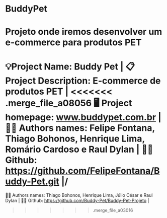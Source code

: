 # BuddyPet
Projeto onde iremos desenvolver um e-commerce para produtos PET
===============================================================
💡Project Name: Buddy Pet | 
📋 Project Description: E-commerce de produtos PET |
<<<<<<< .merge_file_a08056
🖥️ Project homepage: www.buddypet.com.br |
👨‍💻 Authors names: Felipe Fontana, Thiago Bohonos, Henrique Lima, Romário Cardoso e Raul Dylan |
👨‍💻 Github: https://github.com/FelipeFontana/Buddy-Pet.git |/
=======
👨‍💻 Authors names: Thiago Bohonos, Henrique Lima, Júlio César e Raul Dylan |
👨‍💻 Github: https://github.com/Buddy-Pet/Buddy-Pet-Projeto |
>>>>>>> .merge_file_a03016

